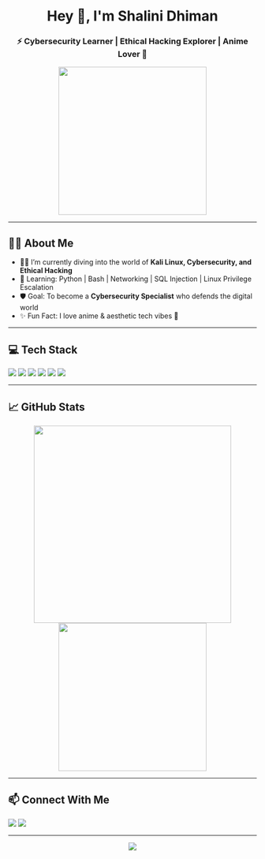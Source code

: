 <h1 align="center">Hey 👋, I'm Shalini Dhiman</h1>
<h3 align="center">⚡ Cybersecurity Learner | Ethical Hacking Explorer | Anime Lover 🖤</h3>

<p align="center">
  <img src="https://i.pinimg.com/originals/55/0f/fc/550ffc76b5a4780f3b0571b28d7e3a46.gif" height="300"/>
</p>

---

## 🙋‍♀️ About Me
- 👩‍💻 I’m currently diving into the world of **Kali Linux, Cybersecurity, and Ethical Hacking**  
- 🌱 Learning: Python | Bash | Networking | SQL Injection | Linux Privilege Escalation  
- 🛡️ Goal: To become a **Cybersecurity Specialist** who defends the digital world  
- ✨ Fun Fact: I love anime & aesthetic tech vibes 🌸

---

## 💻 Tech Stack
<p>
  <img src="https://img.shields.io/badge/Linux-FCC624?style=for-the-badge&logo=linux&logoColor=black"/>
  <img src="https://img.shields.io/badge/Kali-557C94?style=for-the-badge&logo=kalilinux&logoColor=white"/>
  <img src="https://img.shields.io/badge/Python-14354C?style=for-the-badge&logo=python&logoColor=white"/>
  <img src="https://img.shields.io/badge/HTML-E34F26?style=for-the-badge&logo=html5&logoColor=white"/>
  <img src="https://img.shields.io/badge/CSS-1572B6?style=for-the-badge&logo=css3&logoColor=white"/>
  <img src="https://img.shields.io/badge/VS Code-007ACC?style=for-the-badge&logo=visual-studio-code&logoColor=white"/>
</p>

---

## 📈 GitHub Stats
<p align="center">
  <img src="https://github-readme-stats.vercel.app/api?username=shalinidhiman&show_icons=true&theme=tokyonight" width="400"/>
  <img src="https://github-readme-stats.vercel.app/api/top-langs/?username=shalinidhiman&layout=compact&theme=tokyonight" width="300"/>
</p>

---

## 📫 Connect With Me
<p>
  <a href="mailto:shalinidhiman@example.com"><img src="https://img.shields.io/badge/Gmail-D14836?style=for-the-badge&logo=gmail&logoColor=white"/></a>
  <a href="https://linkedin.com/in/shalinidhiman"><img src="https://img.shields.io/badge/LinkedIn-0077B5?style=for-the-badge&logo=linkedin&logoColor=white"/></a>
</p>

---

<p align="center">
  <img src="https://capsule-render.vercel.app/api?type=waving&color=auto&height=100&section=footer"/>
</p>
